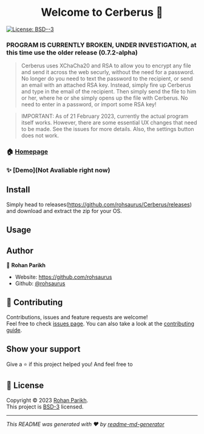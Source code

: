 <h1 align="center">Welcome to Cerberus 👋</h1>
<p>
  </a>
  <a href="https://github.com/rohsaurus/Cerberus/blob/Main/License" target="_blank">
    <img alt="License: BSD--3" src="https://img.shields.io/badge/License-BSD--3-yellow.svg" />
  </a>
</p>


### PROGRAM IS CURRENTLY BROKEN, UNDER INVESTIGATION, at this time use the older release (0.7.2-alpha)

> Cerberus uses XChaCha20 and RSA to allow you to encrypt any file and send it across the web securly, without the need for a password. No longer do you need to text the password to the recipient, or send an email with an attached RSA key. Instead, simply fire up Cerberus and type in the email of the recipient. Then simply send the file to him or her, where he or she simply opens up the file with Cerberus. No need to enter in a password, or import some RSA key!

> IMPORTANT: As of 21 February 2023, currently the actual program itself works. However, there are some essential UX changes that need to be made. See the issues for more details. Also, the settings button does not work.

### 🏠 [Homepage](https://github.com/rohsaurus/Cerberus)

### ✨ [Demo](Not Avaliable right now)

## Install

Simply head to releases(https://github.com/rohsaurus/Cerberus/releases) and download and extract the zip for your OS.

## Usage

## Author

👤 **Rohan Parikh**

* Website: https://github.com/rohsaurus
* Github: [@rohsaurus](https://github.com/rohsaurus)

## 🤝 Contributing

Contributions, issues and feature requests are welcome!<br />Feel free to check [issues page](https://github.com/rohsaurus/Cerberus/issues). You can also take a look at the [contributing guide](N/A).

## Show your support

Give a ⭐️ if this project helped you!
And feel free to 

## 📝 License

Copyright © 2023 [Rohan Parikh](https://github.com/rohsaurus).<br />
This project is [BSD-3](https://github.com/rohsaurus/Cerberus/blob/Main/License) licensed.

***
_This README was generated with ❤️ by [readme-md-generator](https://github.com/kefranabg/readme-md-generator)_
